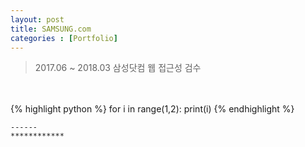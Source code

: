 ```yaml
---
layout: post
title: SAMSUNG.com
categories : [Portfolio]
---
```

> <subtitle>2017.06 ~ 2018.03 삼성닷컴 웹 접근성 검수</subtitle>
<br>
<br>
{% highlight python %}
for i in range(1,2):
  print(i)
{% endhighlight %}

```
------
************
```


